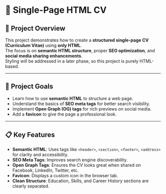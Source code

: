 # 📄 Single-Page HTML CV

## 📌 Project Overview
This project demonstrates how to create a **structured single-page CV (Curriculum Vitae)** using **only HTML**.  
The focus is on **semantic HTML structure**, proper **SEO optimization**, and **social media sharing enhancements**.  
Styling will be addressed in a later phase, so this project is purely HTML-based.

---

## 🎯 Project Goals
- Learn how to use **semantic HTML** to structure a web page.
- Understand the basics of **SEO meta tags** for better search visibility.
- Implement **Open Graph (OG) tags** for rich previews on social media.
- Add a **favicon** to give the page a professional look.

---

## 📋 Key Features
- **Semantic HTML**: Uses tags like `<header>`, `<section>`, `<footer>`, `<address>` for clarity and accessibility.
- **SEO Meta Tags**: Improves search engine discoverability.
- **Open Graph Tags**: Ensures the CV looks great when shared on Facebook, LinkedIn, Twitter, etc.
- **Favicon**: Displays a custom icon in the browser tab.
- **Clean Structure**: Education, Skills, and Career History sections are clearly separated.




